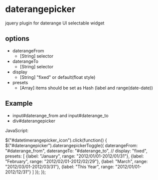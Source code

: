 daterangepicker
========================================

jquery plugin for daterange UI selectable widget

options
------------------------------------------------------------
- daterangeFrom
  - [String] selector
- daterangeTo
  - [String] selector
- display
  - [String] "fixed" or default(float style)
- presets
  - [Array]  items should be set as Hash (label and range(date-date))

Example
------------------------------------------------------------

- input#daterange_from and input#daterange_to
- div#daterangepicker

JavaScript:

  $("#datetimerangepicker_icon").click(function() {
    $("#daterangepicker").daterangepickerToggle({
      daterangeFrom: "#daterange_from",
      daterangeTo:   "#daterange_to",
      // display:       "fixed",
      presets: [
        {label: "January",   range: "2012/01/01-2012/01/31"},
        {label: "February",  range: "2012/02/01-2012/02/29"},
        {label: "March",     range: "2012/03/01-2012/03/31"},
        {label: "This Year", range: "2012/01/01-2012/12/31"}
      ]
    });
  });



